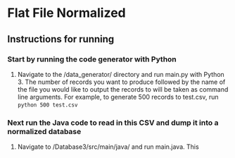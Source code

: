 # Flat File Normalized

## Instructions for running

### Start by running the code generator with Python 

1. Navigate to the /data_generator/ directory and run main.py with Python 3. The number of records you want to produce followed by the name of the file you would like to output the records to will be taken as command line arguments. For example, to generate 500 records to test.csv, run `python 500 test.csv` 

### Next run the Java code to read in this CSV and dump it into a normalized database

1. Navigate to /Database3/src/main/java/ and run main.java. This 
